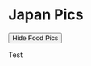 # Japan Pics

<button id='foodbutton'>Hide Food Pics</button>

<div class='food'>
Test
</div>




<script>
 # If I were the code reviewer and not the author, I would not approve inline js
 (function () {
    const foodButton = document.getElementById('foodbutton');

    function pressFoodButton() {
      console.log('hi')
    }
  
    foodButton.addEventListener('click', pressFoodButton);
  
 })();
</script>
